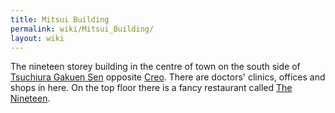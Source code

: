 ```yaml
---
title: Mitsui Building
permalink: wiki/Mitsui_Building/
layout: wiki
---
```


The nineteen storey building in the centre of town on the south side of
[Tsuchiura Gakuen Sen](/wiki/Tsuchiura_Gakuen_Sen "wikilink") opposite
[Creo](/wiki/Creo "wikilink"). There are doctors' clinics, offices and shops
in here. On the top floor there is a fancy restaurant called [The
Nineteen](/wiki/The_Nineteen "wikilink").
